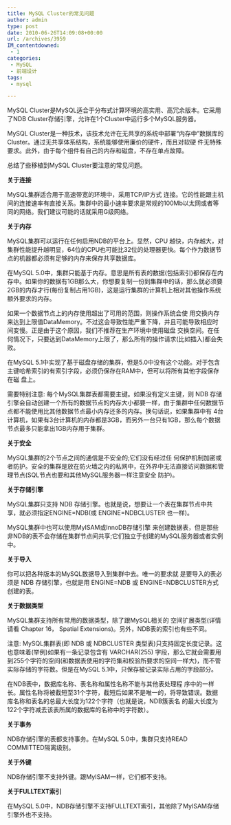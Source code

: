 ```yaml
---
title: MySQL Cluster的常见问题
author: admin
type: post
date: 2010-06-26T14:09:08+00:00
url: /archives/3959
IM_contentdowned:
 - 1
categories:
 - MySQL
 - 前端设计
tags:
 - mysql

---
```


MySQL Cluster是MySQL适合于分布式计算环境的高实用、高冗余版本。它采用了NDB Cluster存储引擎，允许在1个Cluster中运行多个MySQL服务器。


MySQL Cluster是一种技术，该技术允许在无共享的系统中部署“内存中”数据库的Cluster。通过无共享体系结构，系统能够使用廉价的硬件，而且对软硬 件无特殊要求。此外，由于每个组件有自己的内存和磁盘，不存在单点故障。

总结了些移植到MySQL Cluster要注意的常见问题。

**关于连接**

MySQL集群适合用于高速带宽的环境中，采用TCP/IP方式 连接。它的性能跟主机间的连接速率有直接关系。集群中的最小速率要求是常规的100Mb以太网或者等同的网络。我们建议可能的话就采用G级网络。


**关于内存**

MySQL集群可以运行在任何启用NDB的平台上。显然，CPU 越快，内存越大，对集群性能提升越明显，64位的CPU也可能比32位的处理器更快。每个作为数据节点的机器都必须有足够的内存来保存共享数据库。


在MySQL 5.0中，集群只能基于内存。意思是所有表的数据(包括索引)都保存在内存中。如果你的数据有1GB那么大，你想要复制一份到集群中的话，那么就必须要 2GB的内存才行(每份复制占用1GB)，这是运行集群的计算机上相对其他操作系统额外要求的内存。


如果一个数据节点上的内存使用超出了可用的范围，则操作系统会使 用交换内存来达到上限值DataMemory。不过这会导致性能严重下降，并且可能导致相应时间变慢。正是由于这个原因，我们不推荐在生产环境中使用磁盘 交换空间。在任何情况下，只要达到DataMemory上限了，那么所有的操作请求(比如插入)都会失败。


在MySQL 5.1中实现了基于磁盘存储的集群，但是5.0中没有这个功能。对于包含主键哈希索引的有索引字段，必须仍保存在RAM中，但可以将所有其他字段保存在磁 盘上。


需要特别注意: 每个MySQL集群表都需要主键。如果没有定义主键，则 NDB 存储引擎会自动创建一个所有的数据节点的内存大小都要一样，由于集群中任何数据节点都不能使用比其他数据节点最小内存还多的内存。换句话说，如果集群中有 4台计算机，如果有3台计算机的内存都是3GB，而另外一台只有1GB，那么每个数据节点最多只能拿出1GB内存用于集群。


**关于安全**

MySQL集群的2个节点之间的通信是不安全的;它们没有经过任 何保护机制加密或者防护。安全的集群是放在防火墙之内的私网中，在外界中无法直接访问数据和管理节点(SQL节点也要和其他MySQL服务器一样注意安全 防护)。


**关于存储引擎**

MySQL集群只支持 NDB 存储引擎。也就是说，想要让一个表在集群节点中共享，就必须指定ENGINE=NDB(或 ENGINE=NDBCLUSTER 也一样)。


MySQL集群中也可以使用MyISAM或InnoDB存储引擎 来创建数据表，但是那些非NDB的表不会存储在集群节点间共享;它们独立于创建的MySQL服务器或者实例中。


**关于导入**

你可以把各种版本的MySQL数据导入到集群中去。唯一的要求就 是要导入的表必须是 NDB 存储引擎，也就是用 ENGINE=NDB 或 ENGINE=NDBCLUSTER方式创建的表。


**关于数据类型**

MySQL集群支持所有常用的数据类型，除了跟MySQL相关的 空间扩展类型(详情请看 Chapter 16， Spatial Extensions)。另外，NDB表的索引也有些不同。


注意: MySQL集群表(即 NDB 或 NDBCLUSTER 类型表)只支持固定长度记录。这也意味着(举例)如果有一条记录包含有 VARCHAR(255) 字段，那么它就会需要用到255个字符的空间(和数据表使用的字符集和校验所要求的空间一样大)，而不管实际存储的字符数。但是在MySQL 5.1中，只保存被记录实际占用的字段部分。


在NDB表中，数据库名称、表名称和属性名称不能与其他表处理程 序中的一样长。属性名称将被截短至31个字符，截短后如果不是唯一的，将导致错误。数据库名称和表名的总最大长度为122个字符（也就是说，NDB簇表名 的最大长度为122个字符减去该表所属的数据库的名称中的字符数）。


**关于事务**

NDB存储引擎的表都支持事务。在MySQL 5.0中，集群只支持READ COMMITTED隔离级别。


**关于外键**

NDB存储引擎不支持外键。跟MyISAM一样，它们都不支持。


**关于FULLTEXT索引**

在MySQL 5.0中，NDB存储引擎不支持FULLTEXT索引，其他除了MyISAM存储引擎外也不支持。